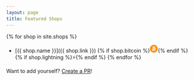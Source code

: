 ```yaml
---
layout: page
title: Featured Shops
---
```


{% for shop in site.shops %}
  * [{{ shop.name }}]({{ shop.link }}) {% if shop.bitcoin %}<img src="/assets/images/btc.png" width="21px"/>{% endif %}{% if shop.lightning %}⚡{% endif %}
{% endfor %}

Want to add yourself?
[Create a PR](https://github.com/opsecswag/opsecswag.github.io)!

